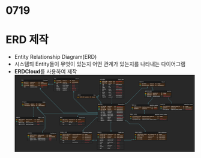 # 0719

# ERD 제작
- Entity Relationship Diagram(ERD)
- 시스템틔 Entity들이 무엇이 있는지 어떤 관계가 있는지를 나타내는 다이어그램
- **ERDCloud**를 사용하여 제작
![ERD](assets/ERD.png)